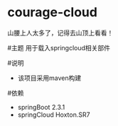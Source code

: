 # courage-cloud
山腰上人太多了，记得去山顶上看看！

#主题
用于载入springcloud相关部件

#说明
- 该项目采用maven构建

#依赖
- springBoot 2.3.1
- springCloud Hoxton.SR7

